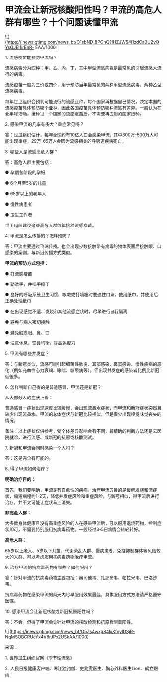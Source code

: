 # 甲流会让新冠核酸阳性吗？甲流的高危人群有哪些？十个问题读懂甲流

![](https://inews.gtimg.com/news_bt/O1sbND_8POnQ9IHZJW54i1zdCa0U2vQYsGJEl1irEnR-
EAA/1000)

1\. 流感疫苗能预防甲流吗？

流感病毒分为四种：甲、乙、丙、丁，其中甲型流感病毒是最常见的引起流感大流行的病毒。

流感疫苗一般为三价或四价，用于预防当年最常见的两种甲型流感病毒、两种乙型流感病毒。

每年世卫组织会预判可能流行的流感亚种，每个国家再根据自己情况，决定本国的流感疫苗具体预防哪个亚种，因此各国疫苗具体预防哪种流感有差异。一般认为在北半球活动，接种过一个国家的流感疫苗后，不需要再去别的国家接种。

2\. 感染甲流的几率有多大？重症常见吗？

答：世卫组织估计，每年全球约有10亿人口会感染甲流，其中300万-500万人可能出现重症，29万-65万人会因为流感相关的呼吸道疾病死亡。

3\. 哪些人是流感高危人群？

答：高危人群主要包括：

● 孕期各阶段的孕妇

● 6个月至5岁的儿童

● 65岁以上的老年人

● 慢性病患者

● 卫生工作者

世卫组织建议这些高危人群每年接种流感疫苗。

4\. 甲流是怎么传播的？怎样预防？

答：甲流主要通过飞沫传播。也会出现少数接触带有病毒的物体表面后接触眼、口感染的案例，与新冠传播方式类似。

**甲流的预防方式包括：**

● 打流感疫苗

● 勤洗手，并把手擦干

● 良好的呼吸系统卫生习惯，咳嗽或打喷嚏时要遮住口鼻，使用纸巾，并使用后正确处理纸巾

● 在出现感觉不适、发烧和其他流感症状时，尽早进行自我隔离

● 避免与病人密切接触

● 避免触摸眼、鼻、口

● 注意休息，饮食均衡，提高免疫力

5\. 甲流有哪些并发症？

答：与新冠类似，流感可能引起细菌性肺炎、耳部感染、鼻窦感染、慢性疾病的恶化（例如充血性心力衰竭、哮喘、糖尿病等）。但出现并发症的感染者比例比新冠低很多。

6\. 怎样判断自己得的是普通感冒、甲流还是新冠？

从大部分人的症状上看：

普通感冒一症状出现速度比较缓慢，会出现流鼻水症状，而甲流和新冠症状突然且较少出现流鼻水。甲流的总体症状与新冠比较相似，但是很少出现嗅觉味觉丧失的情况。

备注：以上症状仅供参考，受个体差异影响会有不同，最精确的判断方法还是去医院就诊，进行流感、或新冠的抗原或核酸测试。

7\. 新冠和甲流会同时感染一个人吗？

答：这是完全有可能的。

8\. 得了甲流如何治疗？

**明确治疗目的：**

首先，我们要明确，甲流是有自愈性的疾病。治疗甲流的目的是缓解发烧和流症状，缩短病程约1-2天，降低并发症风险和重症风险。与新冠相似，得甲流后进行治疗，并不太可能让症状马上消失。

**非高危人群：**

大多数身体健康且没有高重症风险的人在感染甲流后，可以服用退烧药物，控制症状即可，不需要特别服用抗病毒药物。一般经过3-5日病情会转轻转好。

**高危人群：**

65岁以上老人、5岁以下儿童、代谢紊乱人群、慢病患者、免疫抑制群体等风险较大的人群，可以考虑服用抗病毒药物治疗甲流。

9\. 治疗甲流的抗病毒药物有哪些？如何服用？

答：针对甲流的抗病毒药物主要包括：奥司他韦、扎那米韦、帕拉米韦、巴洛沙韦。

抗病毒药物在感染甲流的两天内尽早服用效果最佳，具体服用方式方法请严格遵守医嘱。

10\. 感染甲流会让新冠核酸或新冠抗原阳性吗？

答：不会。但得了甲流会让针对甲流的核酸检测和抗原检测呈阳性。

![](https://inews.gtimg.com/news_bt/O5Zs4wxgS4IpXfnyIDSjR-
NqMSOBCRUcYx4V8rJPp2USkAA/1000)

来源：

1\. 世界卫生组织官网《季节性流感》

2\. 人民日报健康客户端、寒江独钓僧、史兆雯医生、胸心外科医生Lion、鹤立烟雨

